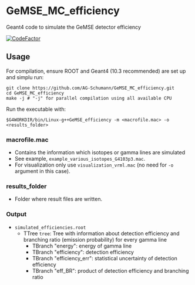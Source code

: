 # GeMSE_MC_efficiency

Geant4 code to simulate the GeMSE detector efficiency

[![CodeFactor](https://www.codefactor.io/repository/github/ag-schumann/gemse_mc_efficiency/badge)](https://www.codefactor.io/repository/github/ag-schumann/gemse_mc_efficiency)

## Usage

For compilation, ensure ROOT and Geant4 (10.3 recommended) are set up and simplu run:
```
git clone https://github.com/AG-Schumann/GeMSE_MC_efficiency.git
cd GeMSE_MC_efficiency
make -j # "-j" for parallel compilation using all available CPU
```

Run the executable with:
```
$G4WORKDIR/bin/Linux-g++GeMSE_efficiency -m <macrofile.mac> -o <results_folder>
```

### macrofile.mac
* Contains the information which isotopes or gamma lines are simulated
* See example, `example_various_isotopes_G4103p3.mac`.
* For visualization only use `visualization_vrml.mac` (no need for `-o` argument in this case).

### results_folder
* Folder where result files are written.

### Output
* `simulated_efficiencies.root`
	* TTree `tree`: Tree with information about detection efficiency and branching ratio (emission probability) for every gamma line
		* TBranch "energy": energy of gamma line
		* TBranch "efficiency": detection efficiency
        * TBranch "efficiency_err": statistical uncertainty of detection efficiency
        * TBranch "eff_BR": product of detection efficiency and branching ratio
